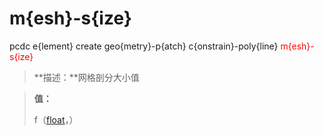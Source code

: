 # m{esh}-s{ize}
pcdc e{lement} create geo{metry}-p{atch} c{onstrain}-poly{line} <span style='color: red;'>m{esh}-s{ize}</span>
> **描述：**网格剖分大小值

> 
> **值：**
> 
> f（[float](数据类型/float/)，）

